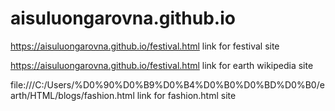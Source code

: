 # aisuluongarovna.github.io
https://aisuluongarovna.github.io/festival.html
link for festival site


https://aisuluongarovna.github.io/festival.html 
link for earth wikipedia site

file:///C:/Users/%D0%90%D0%B9%D0%B4%D0%B0%D0%BD%D0%B0/earth/HTML/blogs/fashion.html
link for fashion.html site

